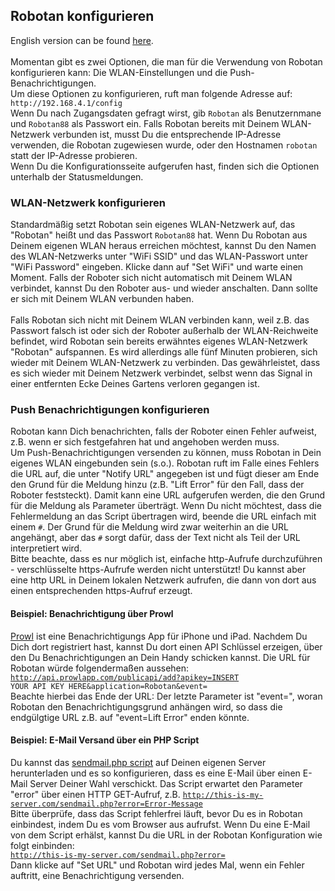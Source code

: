 <H2>Robotan konfigurieren</H2>
English version can be found <A HREF="Configuration_de.md">here</A>.
<BR><BR>
Momentan gibt es zwei Optionen, die man für die Verwendung von Robotan konfigurieren
kann: Die WLAN-Einstellungen und die Push-Benachrichtigungen.
<BR>
Um diese Optionen zu konfigurieren, ruft man folgende Adresse auf:
  <code>http://192.168.4.1/config</code>
<BR>
Wenn Du nach Zugangsdaten gefragt wirst, gib <code>Robotan</code> als Benutzernmane
und <code>Robotan88</code> als Passwort ein. Falls Robotan bereits mit Deinem
WLAN-Netzwerk verbunden ist, musst Du die entsprechende IP-Adresse verwenden,
die Robotan zugewiesen wurde, oder den Hostnamen <code>robotan</code> statt
der IP-Adresse probieren.<BR>
Wenn Du die Konfigurationsseite aufgerufen hast, finden sich die Optionen 
unterhalb der Statusmeldungen.
<H3>WLAN-Netzwerk konfigurieren</H3>
Standardmäßig setzt Robotan sein eigenes WLAN-Netzwerk auf, das "Robotan" heißt 
und das Passwort <code>Robotan88</code> hat. Wenn Du Robotan aus Deinem eigenen
WLAN heraus erreichen möchtest, kannst Du den Namen des WLAN-Netzwerks unter
"WiFi SSID" und das WLAN-Passwort unter "WiFi Password" eingeben. Klicke dann
auf "Set WiFi" und warte einen Moment. Falls der Roboter sich nicht automatisch
mit Deinem WLAN verbindet, kannst Du den Roboter aus- und wieder anschalten.
Dann sollte er sich mit Deinem WLAN verbunden haben.
<BR><BR>
Falls Robotan sich nicht mit Deinem WLAN verbinden kann, weil z.B. das Passwort
falsch ist oder sich der Roboter außerhalb der WLAN-Reichweite befindet, wird
Robotan sein bereits erwähntes eigenes WLAN-Netzwerk "Robotan" aufspannen. Es
wird allerdings alle fünf Minuten probieren, sich wieder mit Deinem WLAN-Netzwerk
zu verbinden. Das gewährleistet, dass es sich wieder mit Deinem Netzwerk verbindet,
selbst wenn das Signal in einer entfernten Ecke Deines Gartens verloren gegangen
ist.

<H3>Push Benachrichtigungen konfigurieren</H3>

Robotan kann Dich benachrichten, falls der Roboter einen Fehler aufweist, z.B.
wenn er sich festgefahren hat und angehoben werden muss.<BR>
Um Push-Benachrichtigungen versenden zu können, muss Robotan in Dein eigenes
WLAN eingebunden sein (s.o.). Robotan ruft im Falle eines Fehlers die URL auf,
die unter "Notify URL" angegeben ist und fügt dieser am Ende den Grund für die 
Meldung hinzu (z.B. "Lift Error" für den Fall, dass der Roboter feststeckt). 
Damit kann eine URL aufgerufen werden, die den Grund für die Meldung als Parameter
überträgt. Wenn Du nicht möchtest, dass die Fehlermeldung an das Script übertragen
wird, beende die URL einfach mit einem <code>#</code>. Der Grund für die Meldung
wird zwar weiterhin an die URL angehängt, aber das <code>#</code> sorgt dafür,
dass der Text nicht als Teil der URL interpretiert wird.<BR>
Bitte beachte, dass es nur möglich ist, einfache http-Aufrufe durchzuführen - 
verschlüsselte https-Aufrufe werden nicht unterstützt! Du kannst aber eine http 
URL in Deinem lokalen Netzwerk aufrufen, die dann von dort aus einen 
entsprechenden https-Aufruf erzeugt.

<H4>Beispiel: Benachrichtigung über  Prowl</H4>

<A HREF="http://www.prowlapp.com">Prowl</A> ist eine Benachrichtigungs App für
iPhone und iPad. Nachdem Du Dich dort registriert hast, kannst Du dort einen API
Schlüssel erzeigen, über den Du Benachrichtigungen an Dein Handy schicken kannst.
Die URL für Robotan würde folgendermaßen aussehen:<BR>
<code>http://api.prowlapp.com/publicapi/add?apikey=INSERT YOUR API KEY HERE&application=Robotan&event=</code>
<BR>
Beachte hierbei das Ende der URL: Der letzte Parameter ist "event=", woran 
Robotan den Benachrichtigungsgrund anhängen wird, so dass die endgülgtige URL
z.B. auf "event=Lift Error" enden könnte.

<H4>Beispiel: E-Mail Versand über ein PHP Script</H4>

Du kannst das <A HREF="scripts/sendmail.php">sendmail.php script</A> auf Deinen
eigenen Server herunterladen und es so konfigurieren, dass es eine E-Mail über
einen E-Mail Server Deiner Wahl verschickt. Das Script erwartet den Parameter
"error" über einen HTTP GET-Aufruf, z.B.
  <code>http://this-is-my-server.com/sendmail.php?error=Error-Message</code>
<BR>
Bitte überprüfe, dass das Script fehlerfrei läuft, bevor Du es in Robotan 
einbindest, indem Du es vom Browser aus aufrufst. Wenn Du eine E-Mail von dem
Script erhälst, kannst Du die URL in der Robotan Konfiguration wie folgt 
einbinden:
<BR>
  <code>http://this-is-my-server.com/sendmail.php?error=</code>
<BR>
Dann klicke auf "Set URL" und Robotan wird jedes Mal, wenn ein Fehler auftritt,
eine Benachrichtigung versenden.
